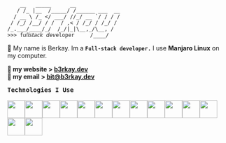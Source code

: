 ```
    __   _____      __              
   / /_ |__  /_____/ /______ ___  __
  / __ \ /_ </ ___/ //_/ __ `/ / / /
 / /_/ /__/ / /  / ,< / /_/ / /_/ / 
/_.___/____/_/  /_/|_|\__,_/\__, /  
>>> f𝘶𝘭𝘭𝘴𝘵𝘢𝘤𝘬 𝘥𝘦𝘷eloper     /____/   
```

:wave: My name is Berkay. Im a **`Full-stack developer.`** I use **Manjaro Linux** on my computer.

**🔗  my website >  [__b3rkay.dev__](https://b3rkay.dev)**<br>
**📧 my email > [bit@b3rkay.dev](mailto:bit@b3rkay.dev)**

 <kbd style="width:25%">
   <kbd>
    <b>Technologies I Use</b>
  </kbd><br><br>
<img width="40px" style="background:transparent;float:left" src="https://skillicons.dev/icons?i=html">
<img width="40px" style="background:transparent;float:left" src="https://skillicons.dev/icons?i=css">
<img width="40px" style="background:transparent;float:left" src="https://skillicons.dev/icons?i=scss">
<img width="40px" style="background:transparent;float:left" src="https://skillicons.dev/icons?i=tailwind">
<img width="40px" style="background:transparent;float:left" src="https://skillicons.dev/icons?i=js">
<img width="40px" style="background:transparent;float:left" src="https://skillicons.dev/icons?i=jquery">
<img width="40px" style="background:transparent;float:left" src="https://skillicons.dev/icons?i=svelte">
<img width="40px" style="background:transparent;float:left" src="https://skillicons.dev/icons?i=php">
<img width="40px" style="background:transparent;float:left" src="https://skillicons.dev/icons?i=python">
<img width="40px" style="background:transparent;float:left" src="https://skillicons.dev/icons?i=linux">
<img width="40px" style="background:transparent;float:left" src="https://skillicons.dev/icons?i=sqlite">
<img width="40px" style="background:transparent;float:left" src="https://skillicons.dev/icons?i=alpinejs">
<img width="40px" style="background:transparent;float:left" src="https://skillicons.dev/icons?i=vscode">
<img width="40px" style="background:transparent;float:left" src="https://skillicons.dev/icons?i=vim">
<br><br>
 </kbd>
